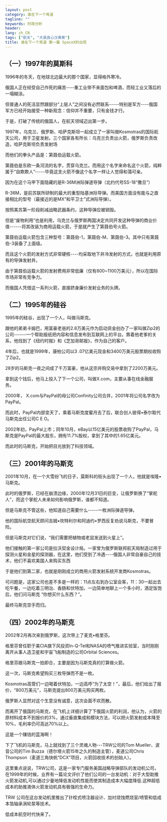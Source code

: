 ```yaml
---
layout: post
category: 谁在下一个弯道
tagline: ""
keywords: 时政分析
header:
lang: zh_CN 
tags: ["航天", "大英良心汉弗莱"]
title: 谁在下一个弯道 第一篇 SpaceX的出现
---
```


## （一）1997年的莫斯科

1996年的冬天，在地球北边最大的那个国家，显得格外寒冷。

俄国人正在经受自己作死的痛苦----重工业带不来面包和啤酒，而轻工业又落后的一塌糊涂。

但普通人的死活显然跟部分“上层人”之间没有必然联系-----特别是军方----俄国军方已经开始接受一种新观念：信仰并不重要，只有金钱才行。

于是，打破了传统的俄国人，在航天领域迈出第一步。

1997年，乌克兰、俄罗斯、哈萨克斯坦一起成立了一家叫做Kosmotras的国际航天公司，用于卫星发射。三个国家各有所长：乌克兰负责出火箭，俄罗斯负责改造，哈萨克斯坦负责发射场

而他们的拳头产品是：第聂伯运载火箭。

第聂伯是东欧一条河流的名字，贯穿乌克兰。而用这个名字来命名这个火箭，纯粹属于“自欺欺人”-----毕竟这支火箭不像这个名字一样让人觉得和蔼可亲。

因为在这个马甲下面隐藏的是R-36M洲际弹道导弹（北约代号SS-18“撒旦”）

R-36M，是前苏联所研制的最大的重型陆基洲际导弹。而美国方面没有能与之直接相比的型号（最接近的是MX“和平卫士”式洲际导弹）。

按照美苏第一阶段削减战略武器条约，这种导弹应被销毁。

但是“废物利用”也是利用，乌克兰与俄罗斯两国决定共同开发这种导弹的商业价值------将其改装为商用运载火箭，于是就产生了第聂伯号火箭。

第聂伯运载火箭包含三种型号：第聂伯-1，第聂伯-M、第聂伯-3。其中只有第聂伯-3装备了上面级。

而且这个火箭的发射方式非常硬核----均采取地下井冷发射的方式，也就是利用原有的导弹发射井。

由于第聂伯运载火箭的发射费用非常低廉（仅有800~1100万美元），所以在国际市场非常有竞争力。

而俄国人凭借这一系列火箭，直接跻身廉价发射业务的头牌。

## （二）1995年的硅谷

1995年的硅谷，出现了一个人，叫做马斯克。

跟他的弟弟卡姆巴，用富豪老爸的2.8万美元作为启动资金创办了一家叫做Zip2的公司------一个帮助报纸把内容和信息发布到互联网上的平台。靠着他老爹的关系，他找到了《纽约时报》和《芝加哥邮报》，作为自己的客户。

4年后，也就是1999年，康柏公司以3 .07亿美元现金和3400万美元股票期权收购了Zip2。

28岁的马斯克一夜之间成了千万富豪，他从这宗并购交易中拿到了2200万美元。

拿到这个钱后，他马上投入了下一个公司，叫做X.com，主要从事在线金融服务。

2000年， X.com与PayPal的母公司Confinity公司合并，2001年将公司名字改为PayPal。 

而此时，PayPal内部变天了，乘着马斯克度蜜月去了后，联合创人彼得•泰尔取代马斯克出任公司C E O。

2002年初，PayPal上市；同年10月，eBay以15亿美元的股票收购了PayPal，马斯克是PayPal的最大股东，拥有11.7%股权，拿到了其中的1.65亿美元。

而此时的马斯克，开始把目光放到了科技领域。

## （三）2001年的马斯克

2001年10月，在一个大雪纷飞的日子，莫斯科的街头出现了一个人，他就是埃隆•马斯克。

此时的俄罗斯，已经在崩溃边缘，2000年12月31日的巨变，让俄罗斯换了“掌舵人”，而这个掌舵人未来如何影响俄罗斯，谁都不知道。

但是马斯克不管这些，他知道自己需要什么-----一枚洲际弹道导弹。

他的国际航空航天顾问吉姆•坎特利尔和阿迪约•罗西反复劝说马斯克，不要冒险。

但是马斯克对它们说，“我们需要把植物或老鼠发送到火星上”。

他们接触的第一家公司是拉沃契金设计局。一家曾为俄罗斯联邦航天局制造过用于探测火星和金星的探测器，在这里，他们受到了冷遇----俄国人非常自豪自己的技术，他们不喜欢美国人来购买东西

于是他们到第二家，也就是刚刚成立的商用火箭发射系统开发商Kosmotras。

可问题是，这家公司也差不多是一样的：11点左右到办公室会客，11：30一起出去吃午餐，一边吃着三明治、香肠和伏特加，一边简单地聊上一个多小时，酒足饭饱后，他们问马斯克 “你想买什么东西？”。

最终马斯克空手而归。

## （四）2002年的马斯克

2002年2月再次来到俄罗斯，这次带上了麦克•格里芬。

格里芬曾任职于美CIA旗下风投资In-Q-Tel和NASA的喷气推进实验室，当时刚刚离开从事人造卫星和宇宙飞船制造的公司Orbital Sciences。

格里芬跟马斯克一拍即合，主要是因为马斯克真的打算做火箭。

这一次，马斯克希望购买三枚导弹而不是一枚。

Kosmotras高管们一边喝着伏特加，一边高呼“为了太空！”，最后，他们给出了报价，“800万美元”，马斯克提出800万美元购买两枚。

俄罗斯人显然对这个生意没有诚意，这次会面不欢而散。

而离开了俄国的马斯克，在飞机上详细计算了下俄国火箭的利润，他认为，火箭的原材料成本不到报价的3%，通过垂直集成和模块方法，可以把火箭发射成本降至10%，毛利率仍可高达70%以上。

这是一个赚钱的蓝海啊！

下了飞机的马斯克，马上就找到了三个灵魂人物---TRW公司的Tom Mueller、波音公司的Tim Buzza（德尔塔火箭15年之久的制造主管），麦道公司Chris Thompson（麦道三角快帆“DCX”项目，火箭回收技术的创始人）。

这里重点说说，TRW公司，这是一家专门服务美国战略导弹部队的发动机公司，在1999年的时候，业界有一篇论文评价了他们公司的一台发动机：对于大型助推火箭发动机,可以通过少量地降低发动机性能而使其制造成本大幅度降低.这种超低成本的助推液体火箭发动机具有极强的生命力。

TRW 公司在这台发动机里推出了针栓式喷注器设计、加衬烧蚀燃烧室/喷管和低成本箔轴承涡轮泵等技术。

低成本航空时代快来了。

